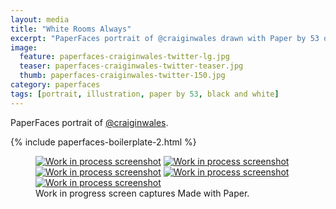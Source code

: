 ```yaml
---
layout: media
title: "White Rooms Always"
excerpt: "PaperFaces portrait of @craiginwales drawn with Paper by 53 on an iPad."
image: 
  feature: paperfaces-craiginwales-twitter-lg.jpg
  teaser: paperfaces-craiginwales-twitter-teaser.jpg
  thumb: paperfaces-craiginwales-twitter-150.jpg
category: paperfaces
tags: [portrait, illustration, paper by 53, black and white]
---
```


PaperFaces portrait of [@craiginwales](http://twitter.com/craiginwales).

{% include paperfaces-boilerplate-2.html %}

<figure class="third">
  <a href="{{ site.url }}/images/paperfaces-craiginwales-process-1-lg.jpg"><img src="{{ site.url }}/images/paperfaces-craiginwales-process-1-600.jpg" alt="Work in process screenshot"></a>
  <a href="{{ site.url }}/images/paperfaces-craiginwales-process-2-lg.jpg"><img src="{{ site.url }}/images/paperfaces-craiginwales-process-2-600.jpg" alt="Work in process screenshot"></a>
  <a href="{{ site.url }}/images/paperfaces-craiginwales-process-3-lg.jpg"><img src="{{ site.url }}/images/paperfaces-craiginwales-process-3-600.jpg" alt="Work in process screenshot"></a>
  <a href="{{ site.url }}/images/paperfaces-craiginwales-process-4-lg.jpg"><img src="{{ site.url }}/images/paperfaces-craiginwales-process-4-600.jpg" alt="Work in process screenshot"></a>
  <a href="{{ site.url }}/images/paperfaces-craiginwales-process-5-lg.jpg"><img src="{{ site.url }}/images/paperfaces-craiginwales-process-5-600.jpg" alt="Work in process screenshot"></a>
  <figcaption>Work in progress screen captures Made with Paper.</figcaption>
</figure>